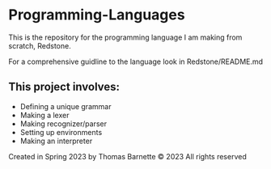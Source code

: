 # Programming-Languages

This is the repository for the programming language I am making from scratch, Redstone.

For a comprehensive guidline to the language look in Redstone/README.md

## This project involves:
* Defining a unique grammar 
* Making a lexer
* Making recognizer/parser
* Setting up environments
* Making an interpreter

Created in Spring 2023 by Thomas Barnette © 2023 All rights reserved
